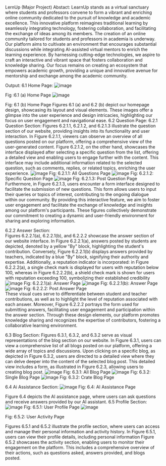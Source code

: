 LernUp (Major Project)
Abstact:
LearnUp stands as a virtual sanctuary where students and professors convene to form a vibrant and enriching online community dedicated to the pursuit of knowledge and academic excellence. This innovative platform reimagines traditional learning by seamlessly integrating technology, fostering collaboration, and facilitating the exchange of ideas among its members. The creation of an online community tailored for students and professors in academia is underway. Our platform aims to cultivate an environment that encourages substantial discussions while integrating AI-assisted virtual mentors to enrich the learning experience. By harnessing cutting-edge technologies, we  aspire to craft an interactive and vibrant space that fosters collaboration and knowledge sharing.  Our focus remains on creating an ecosystem that empowers academic growth, providing a unique and innovative avenue for mentorship and exchange among the academic community.

Output:
6.1 Home Page:
![image](https://github.com/chinmayGhadigaonkar/LearnUp/assets/110249652/c73ff4bb-11fe-4527-adcc-eb571c5966d4)

Fig :6.1 (a) Home Page
![image](https://github.com/chinmayGhadigaonkar/LearnUp/assets/110249652/8b9d0b7a-3317-4d06-aa14-2bc45a801859)
 
Fig: 6.1 (b) Home Page
Figures 6.1 (a) and 6.2 (b) depict our homepage design, showcasing its layout and visual elements. These images offer a glimpse into the user experience and design intricacies, highlighting our focus on user engagement and navigational ease. 
6.2 Question Page:
6.2.1 Question Section:
Figures 6.2.1.1, 6.2.1.2, and 6.2.1.3 illustrate the question section of our website, providing insights into its functionality and user interaction. In Figure 6.2.1.1, viewers can observe an overview of all questions posted on our platform, offering a comprehensive view of the user-generated content. Figure 6.2.1.2, on the other hand, showcases the interface displayed after selecting a specific question from the list, offering a detailed view and enabling users to engage further with the content. This interface may include additional information related to the selected question, such as comments, replies, or related topics, enriching the user experience.
![image](https://github.com/chinmayGhadigaonkar/LearnUp/assets/110249652/ac380384-a474-4573-8dcd-312001a638af)
Fig: 6.2.1.1: All Questions Page
![image](https://github.com/chinmayGhadigaonkar/LearnUp/assets/110249652/e50b4e7b-4b69-4847-ba0c-550f27c289d5)
Fig: 6.2.1.2: Specific Question Page
![image](https://github.com/chinmayGhadigaonkar/LearnUp/assets/110249652/dd955a03-32ca-4cc1-a604-eee47c811615)
Fig: 6.2.1.3: Post Question Page
Furthermore, in Figure 6.2.1.3, users encounter a form interface designed to facilitate the submission of new questions. This form allows users to input their queries or topics of interest, contributing to the ongoing dialogue within our community. By providing this interactive feature, we aim to foster user engagement and facilitate the exchange of knowledge and insights among our platform's participants. These figures collectively demonstrate our commitment to creating a dynamic and user-friendly environment for sharing and exploring information.

6.2.2 Answer Section:  
Figures 6.2.2.1(a), 6.2.2.1(b), and 6.2.2.2 showcase the answer section of our website interface. In Figure 6.2.2.1(a), answers posted by students are depicted, denoted by a yellow "By" block, highlighting the student's contribution. Conversely, Figure 6.2.2.1(b) displays answers provided by teachers, indicated by a blue "By" block, signifying their authority and expertise. Additionally, a reputation indicator is incorporated: in Figure 6.2.2.2(a), a single check mark is displayed for users with reputation below 100, whereas in Figure 6.2.2.2(b), a shield check mark is shown for users with reputation exceeding 100, symbolizing their established credibility
 ![image](https://github.com/chinmayGhadigaonkar/LearnUp/assets/110249652/62e4769d-4c90-49ca-9732-10aac74a57c4)
Fig: 6.2.2.1(a): Answer Page
![image](https://github.com/chinmayGhadigaonkar/LearnUp/assets/110249652/1f8be3fe-6117-4ffe-b3d9-54a6aa1e3a2e)
Fig: 6.2.2.1(b): Answer Page
![image](https://github.com/chinmayGhadigaonkar/LearnUp/assets/110249652/5d3aa5c9-712f-49d2-a872-8002b9fd6d92)
Fig: 6.2.2.2: Post Answer Page 	
These visual cues serve to differentiate between student and teacher contributions, as well as to highlight the level of reputation associated with each answer. Moreover, Figure 6.2.2.2 portrays the form used for submitting answers, facilitating user engagement and participation within the answer section. Through these design elements, our platform promotes knowledge sharing and recognizes the expertise of contributors, fostering a collaborative learning environment.


6.3 Blog Section:
Figures 6.3.1, 6.3.2, and 6.3.2 serve as visual representations of the blog section on our website. In Figure 6.3.1, users can view a comprehensive list of all blogs posted on our platform, offering a wide array of topics and discussions. Upon clicking on a specific blog, as depicted in Figure 6.3.2, users are directed to a detailed view where they can delve deeper into the content of the selected blog post. This detailed view includes a form, as illustrated in Figure 6.2.3, allowing users to creating blog post.
![image](https://github.com/chinmayGhadigaonkar/LearnUp/assets/110249652/112e9b38-433e-469c-817b-f2aa41e106b5)
Fig: 6.3.1: All Blog Page
![image](https://github.com/chinmayGhadigaonkar/LearnUp/assets/110249652/3b168952-c270-473c-b81a-a39889a5dfdf)
Fig: 6.3.2: Single Blog Page
![image](https://github.com/chinmayGhadigaonkar/LearnUp/assets/110249652/d81aa767-7f1c-4b0b-b4a7-edd651c1c4ee)
Fig: 6.3.2: Crate Blog Page 

6.4 Ai Assistance Section:
![image](https://github.com/chinmayGhadigaonkar/LearnUp/assets/110249652/7ad111dd-df11-40c6-a033-b42a95627aae)
Fig: 6.4: AI Assistance Page 

Figure 6.4 depicts the AI assistance page, where users can ask questions and receive answers provided by our AI assistant.
6.5 Profile Section:
![image](https://github.com/chinmayGhadigaonkar/LearnUp/assets/110249652/efb72acf-214e-45da-b4de-901f883a0ea0)
Fig: 6.5.1: User Profile Page
![image](https://github.com/chinmayGhadigaonkar/LearnUp/assets/110249652/91be1a5c-8b7f-47ba-97b5-7782e674167a)

Fig: 6.5.2: User Activity Page

Figures 6.5.1 and 6.5.2 illustrate the profile section, where users can access and manage their personal information and activity history. In Figure 6.5.1, users can view their profile details, including personal information Figure 6.5.2 showcases the activity section, enabling users to monitor their engagement on the platform. This includes a comprehensive overview of their actions, such as questions asked, answers provided, and blogs posted. 






